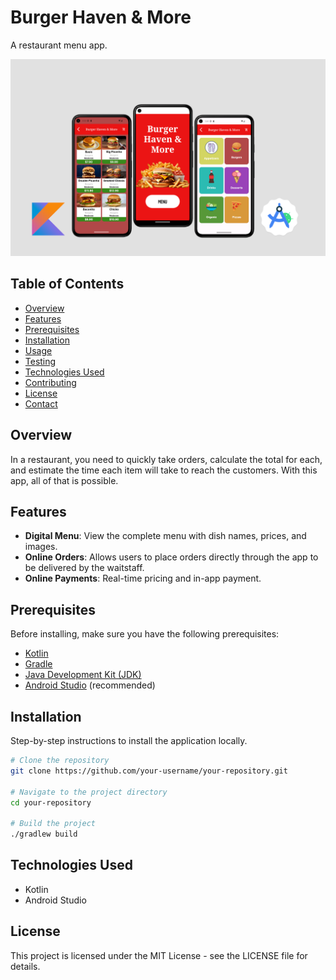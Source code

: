 # Burger Haven & More

A restaurant menu app.

![App first view](burgerHavenThumbFix.png)

<!-- ![App first view](burgerVideo.gif) -->

## Table of Contents

- [Overview](#overview)
- [Features](#features)
- [Prerequisites](#prerequisites)
- [Installation](#installation)
- [Usage](#usage)
- [Testing](#testing)
- [Technologies Used](#technologies-used)
- [Contributing](#contributing)
- [License](#license)
- [Contact](#contact)

## Overview

In a restaurant, you need to quickly take orders, calculate the total for each, and estimate the time each item will take to reach the customers. With this app, all of that is possible.

## Features

- **Digital Menu**: View the complete menu with dish names, prices, and images.
- **Online Orders**: Allows users to place orders directly through the app to be delivered by the waitstaff.
- **Online Payments**: Real-time pricing and in-app payment.

## Prerequisites

Before installing, make sure you have the following prerequisites:

- [Kotlin](https://kotlinlang.org/)
- [Gradle](https://gradle.org/)
- [Java Development Kit (JDK)](https://www.oracle.com/java/technologies/javase-downloads.html)
- [Android Studio](https://developer.android.com/studio) (recommended)

## Installation

Step-by-step instructions to install the application locally.

```sh
# Clone the repository
git clone https://github.com/your-username/your-repository.git

# Navigate to the project directory
cd your-repository

# Build the project
./gradlew build
```

## Technologies Used

- Kotlin
- Android Studio

## License
This project is licensed under the MIT License - see the LICENSE file for details.
